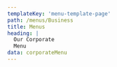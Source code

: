 ```yaml
---
templateKey: 'menu-template-page'
path: /menus/Business
title: Menus
heading: |
  Our Corporate
  Menu
data: corporateMenu
---
```

